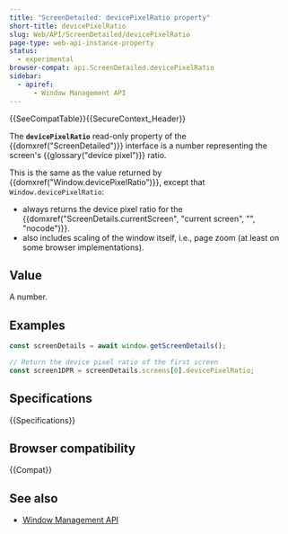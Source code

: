 ```yaml
---
title: "ScreenDetailed: devicePixelRatio property"
short-title: devicePixelRatio
slug: Web/API/ScreenDetailed/devicePixelRatio
page-type: web-api-instance-property
status:
  - experimental
browser-compat: api.ScreenDetailed.devicePixelRatio
sidebar:
  - apiref:
      - Window Management API
---
```


{{SeeCompatTable}}{{SecureContext_Header}}

The **`devicePixelRatio`** read-only property of the
{{domxref("ScreenDetailed")}} interface is a number representing the screen's {{glossary("device pixel")}} ratio.

This is the same as the value returned by {{domxref("Window.devicePixelRatio")}}, except that `Window.devicePixelRatio`:

- always returns the device pixel ratio for the {{domxref("ScreenDetails.currentScreen", "current screen", "", "nocode")}}.
- also includes scaling of the window itself, i.e., page zoom (at least on some browser implementations).

## Value

A number.

## Examples

```js
const screenDetails = await window.getScreenDetails();

// Return the device pixel ratio of the first screen
const screen1DPR = screenDetails.screens[0].devicePixelRatio;
```

## Specifications

{{Specifications}}

## Browser compatibility

{{Compat}}

## See also

- [Window Management API](/en-US/docs/Web/API/Window_Management_API)
